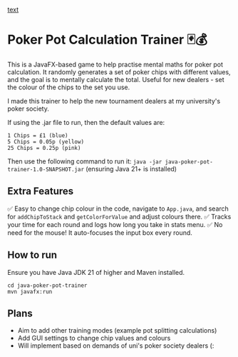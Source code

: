 [text](https://docs.google.com/document/d/1-VcbbPBpb_vwS5PSUSijhbOXk7AuvfNhEnpWgsr_rOw/edit?usp=sharing)

# Poker Pot Calculation Trainer 🃏💰

This is a JavaFX-based game to help practise mental maths for poker pot calculation. It randomly generates a set of poker chips with different values, and the goal is to mentally calculate the total. Useful for new dealers - set the colour of the chips to the set you use.

I made this trainer to help the new tournament dealers at my university's poker society.

If using the .jar file to run, then the default values are:

```
1 Chips = £1 (blue)
5 Chips = 0.05p (yellow)
25 Chips = 0.25p (pink)
```

Then use the following command to run it: `java -jar java-poker-pot-trainer-1.0-SNAPSHOT.jar` (ensuring Java 21+ is installed)

## Extra Features

✅ Easy to change chip colour in the code, navigate to `App.java`, and search for `addChipToStack` and `getColorForValue` and adjust colours there.
✅ Tracks your time for each round and logs how long you take in stats menu.
✅ No need for the mouse! It auto-focuses the input box every round.

## How to run

Ensure you have Java JDK 21 of higher and Maven installed.

```
cd java-poker-pot-trainer
mvn javafx:run
```

## Plans

- Aim to add other training modes (example pot splitting calculations)
- Add GUI settings to change chip values and colours
- Will implement based on demands of uni's poker society dealers (:
